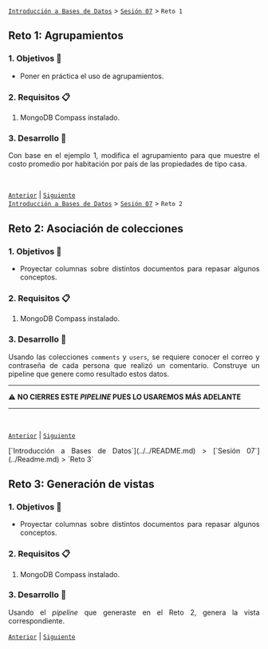 [`Introducción a Bases de Datos`](../../README.md) > [`Sesión 07`](../Readme.md) > `Reto 1`
	
## Reto 1: Agrupamientos

<div style="text-align: justify;">

### 1. Objetivos :dart: 

- Poner en práctica el uso de agrupamientos.

### 2. Requisitos :clipboard:

1. MongoDB Compass instalado.

### 3. Desarrollo :rocket:

Con base en el ejemplo 1, modifica el agrupamiento para que muestre el costo promedio por habitación por país de las propiedades de tipo casa.

<br/>

[`Anterior`](../Ejemplo-01/Readme.md) | [`Siguiente`](../Readme.md)   
[`Introducción a Bases de Datos`](../../README.md) > [`Sesión 07`](../Readme.md) > `Reto 2`
	
## Reto 2: Asociación de colecciones

<div style="text-align: justify;">

### 1. Objetivos :dart: 

- Proyectar columnas sobre distintos documentos para repasar algunos conceptos.

### 2. Requisitos :clipboard:

1. MongoDB Compass instalado.

### 3. Desarrollo :rocket:

Usando las colecciones `comments` y `users`, se requiere conocer el correo y contraseña de cada persona que realizó un comentario. Construye un pipeline que genere como resultado estos datos.

---

:warning: **NO CIERRES ESTE *PIPELINE* PUES LO USAREMOS MÁS ADELANTE**

---

<br/>

[`Anterior`](../Ejemplo-02/Readme.md) | [`Siguiente`](../Readme.md)   

</div>
[`Introducción a Bases de Datos`](../../README.md) > [`Sesión 07`](../Readme.md) > `Reto 3`
	
## Reto 3: Generación de vistas

<div style="text-align: justify;">

### 1. Objetivos :dart: 

- Proyectar columnas sobre distintos documentos para repasar algunos conceptos.

### 2. Requisitos :clipboard:

1. MongoDB Compass instalado.

### 3. Desarrollo :rocket:

Usando el *pipeline* que generaste en el Reto 2, genera la vista correspondiente.

[`Anterior`](../Ejemplo-03/Readme.md) | [`Siguiente`](../Readme.md)   
